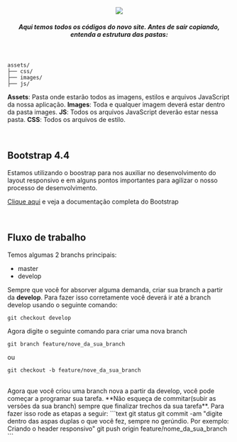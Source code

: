 <p align="center">
    <img src="http://www.connect4sell.com/img/avatar-ifcmaravilhas.20bab9b4.jpg">
</p>
<h5 align="center">Aqui temos todos os códigos do novo site. Antes de sair copiando, entenda a estrutura das pastas:</h6>
<br />

```text
assets/
├── css/
├── images/
├── js/
```

**Assets**: Pasta onde estarão todos as imagens, estilos e arquivos JavaScript da nossa aplicação.
**Images**: Toda e qualquer imagem deverá estar dentro da pasta images.
**JS**: Todos os arquivos JavaScript deverão estar nessa pasta.
**CSS**: Todos os arquivos de estilo.

<br>

## Bootstrap 4.4

Estamos utilizando o boostrap para nos auxiliar no desenvolvimento do layout responsivo e em alguns pontos importantes para agilizar o nosso processo de desenvolvimento.

[Clique aqui](https://getbootstrap.com/docs/4.4/getting-started/introduction/) e veja a documentação completa do Bootstrap

<br>

## Fluxo de trabalho

Temos algumas 2 branchs principais:
- master
- develop

Sempre que você for absorver alguma demanda, criar sua branch a partir da **develop**. Para fazer isso corretamente você deverá ir até a branch develop usando o seguinte comando: 
```text
git checkout develop
```

Agora digite o seguinte comando para criar uma nova branch
```text
git branch feature/nove_da_sua_branch
```
ou

```text
git checkout -b feature/nove_da_sua_branch
```
<br>
Agora que você criou uma branch nova a partir da develop, você pode começar a programar sua tarefa. **Não esqueça de commitar(subir as versões da sua branch) sempre que finalizar trechos da sua tarefa**. Para fazer isso rode as etapas a seguir:
```text
git status
git commit -am "digite dentro das aspas duplas o que você fez, sempre no gerúndio. Por exemplo: Criando o header responsivo"
git push origin feature/nome_da_sua_branch
```